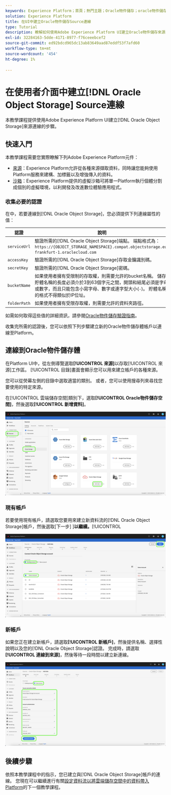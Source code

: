 ```yaml
---
keywords: Experience Platform；首頁；熱門主題；Oracle物件儲存；oracle物件儲存
solution: Experience Platform
title: 在UI中建立Oracle物件儲存Source連線
type: Tutorial
description: 瞭解如何使用Adobe Experience Platform UI建立Oracle物件儲存來源連線。
exl-id: 32284163-5dde-4171-8977-f76ceeebcef2
source-git-commit: ed92bdcd965dc13ab83649aad87eddf53f7afd60
workflow-type: tm+mt
source-wordcount: '454'
ht-degree: 1%

---
```


# 在使用者介面中建立[!DNL Oracle Object Storage] Source連線

本教學課程提供使用Adobe Experience Platform UI建立[!DNL Oracle Object Storage]來源連線的步驟。

## 快速入門

本教學課程需要您實際瞭解下列Adobe Experience Platform元件：

* [來源](../../../../home.md)：Experience Platform允許從各種來源擷取資料，同時讓您能夠使用Platform服務來建構、加標籤以及增強傳入的資料。
* [沙箱](../../../../../sandboxes/home.md)：Experience Platform提供的虛擬沙箱可將單一Platform執行個體分割成個別的虛擬環境，以利開發及改進數位體驗應用程式。

### 收集必要的認證

在中，若要連線到[!DNL Oracle Object Storage]，您必須提供下列連線屬性的值：

| 認證 | 說明 |
| ---------- | ----------- |
| `serviceUrl` | 驗證所需的[!DNL Oracle Object Storage]端點。 端點格式為： `https://{OBJECT_STORAGE_NAMESPACE}.compat.objectstorage.eu-frankfurt-1.oraclecloud.com` |
| `accessKey` | 驗證所需的[!DNL Oracle Object Storage]存取金鑰識別碼。 |
| `secretKey` | 驗證所需的[!DNL Oracle Object Storage]密碼。 |
| `bucketName` | 如果使用者擁有受限制的存取權，則需要允許的bucket名稱。 儲存貯體名稱的長度必須介於3到63個字元之間，開頭和結尾必須是字母或數字，而且只能包含小寫字母、數字或連字型大小(`-`)。 貯體名稱的格式不得類似於IP位址。 |
| `folderPath` | 如果使用者擁有受限存取權，則需要允許的資料夾路徑。 |

如需如何取得這些值的詳細資訊，請參閱[Oracle物件儲存驗證指南](https://docs.oracle.com/en-us/iaas/Content/Identity/Concepts/usercredentials.htm#User_Credentials)。

收集完所需的認證後，您可以依照下列步驟建立新的Oracle物件儲存體帳戶以連線至Platform。

## 連線到Oracle物件儲存體

在Platform UI中，從左側導覽選取&#x200B;**[!UICONTROL 來源]**&#x200B;以存取[!UICONTROL 來源]工作區。 [!UICONTROL 目錄]畫面會顯示您可以用來建立帳戶的各種來源。

您可以從熒幕左側的目錄中選取適當的類別。 或者，您可以使用搜尋列來尋找您要使用的特定來源。

在[!UICONTROL 雲端儲存空間]類別下，選取&#x200B;**[!UICONTROL Oracle物件儲存空間]**，然後選取&#x200B;**[!UICONTROL 新增資料]**。

![目錄](../../../../images/tutorials/create/oracle-object-storage/catalog.png)

### 現有帳戶

若要使用現有帳戶，請選取您要用來建立新資料流的[!DNL Oracle Object Storage]帳戶，然後選取[下一步] ]**以繼續。**[!UICONTROL 

![現有](../../../../images/tutorials/create/oracle-object-storage/existing.png)

### 新帳戶

如果您正在建立新帳戶，請選取&#x200B;**[!UICONTROL 新帳戶]**，然後提供名稱、選擇性說明以及您的[!DNL Oracle Object Storage]認證。 完成時，請選取&#x200B;**[!UICONTROL 連線到來源]**，然後等待一段時間以建立新連線。

![新](../../../../images/tutorials/create/oracle-object-storage/new.png)

## 後續步驟

依照本教學課程中的指示，您已建立與[!DNL Oracle Object Storage]帳戶的連線。 您現在可以繼續進行有關[設定資料流以將雲端儲存空間中的資料帶入Platform](../../dataflow/batch/cloud-storage.md)的下一個教學課程。
